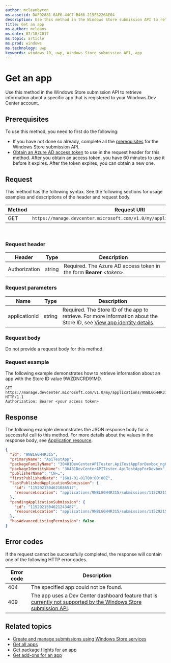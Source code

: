 ```yaml
---
author: mcleanbyron
ms.assetid: DAF92881-6AF6-44C7-B466-215F5226AE04
description: Use this method in the Windows Store submission API to retrieve information about a specific app that is registered to your Windows Dev Center account.
title: Get an app
ms.author: mcleans
ms.date: 07/10/2017
ms.topic: article
ms.prod: windows
ms.technology: uwp
keywords: windows 10, uwp, Windows Store submission API, app
---
```


# Get an app


Use this method in the Windows Store submission API to retrieve information about a specific app that is registered to your Windows Dev Center account.

## Prerequisites

To use this method, you need to first do the following:

* If you have not done so already, complete all the [prerequisites](create-and-manage-submissions-using-windows-store-services.md#prerequisites) for the Windows Store submission API.
* [Obtain an Azure AD access token](create-and-manage-submissions-using-windows-store-services.md#obtain-an-azure-ad-access-token) to use in the request header for this method. After you obtain an access token, you have 60 minutes to use it before it expires. After the token expires, you can obtain a new one.

## Request

This method has the following syntax. See the following sections for usage examples and descriptions of the header and request body.

| Method | Request URI                                                      |
|--------|------------------------------------------------------------------|
| GET    | ```https://manage.devcenter.microsoft.com/v1.0/my/applications/{applicationId}``` |

<span/>
 

### Request header

| Header        | Type   | Description                                                                 |
|---------------|--------|-----------------------------------------------------------------------------|
| Authorization | string | Required. The Azure AD access token in the form **Bearer** &lt;*token*&gt;. |

<span/>

### Request parameters

| Name        | Type   | Description                                                                 |
|---------------|--------|-----------------------------------------------------------------------------|
| applicationId | string | Required. The Store ID of the app to retrieve. For more information about the Store ID, see [View app identity details](https://msdn.microsoft.com/windows/uwp/publish/view-app-identity-details).  |

<span/>

### Request body

Do not provide a request body for this method.

<span/>

### Request example

The following example demonstrates how to retrieve information about an app with the Store ID value 9WZDNCRD91MD.

```
GET https://manage.devcenter.microsoft.com/v1.0/my/applications/9NBLGGH4R315 HTTP/1.1
Authorization: Bearer <your access token>
```

## Response

The following example demonstrates the JSON response body for a successful call to this method. For more details about the values in the response body, see [Application resource](get-app-data.md#application_object).

```json
{
  "id": "9NBLGGH4R315",
  "primaryName": "ApiTestApp",
  "packageFamilyName": "30481DevCenterAPITester.ApiTestAppForDevbox_ng6try80pwt52",
  "packageIdentityName": "30481DevCenterAPITester.ApiTestAppForDevbox",
  "publisherName": "CN=…",
  "firstPublishedDate": "1601-01-01T00:00:00Z",
  "lastPublishedApplicationSubmission": {
    "id": "1152921504621086517",
    "resourceLocation": "applications/9NBLGGH4R315/submissions/1152921504621086517"
  },
  "pendingApplicationSubmission": {
    "id": "1152921504621243487",
    "resourceLocation": "applications/9NBLGGH4R315/submissions/1152921504621243487"
  },
  "hasAdvancedListingPermission": false
}
```

## Error codes

If the request cannot be successfully completed, the response will contain one of the following HTTP error codes.

| Error code |  Description   |
|--------|------------------|
| 404  | The specified app could not be found. |
| 409  | The app uses a Dev Center dashboard feature that is [currently not supported by the Windows Store submission API](create-and-manage-submissions-using-windows-store-services.md#not_supported).  |

<span/>

## Related topics

* [Create and manage submissions using Windows Store services](create-and-manage-submissions-using-windows-store-services.md)
* [Get all apps](get-all-apps.md)
* [Get package flights for an app](get-flights-for-an-app.md)
* [Get add-ons for an app](get-add-ons-for-an-app.md)
